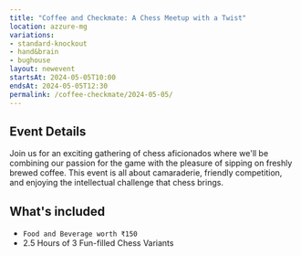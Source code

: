 ```yaml
---
title: "Coffee and Checkmate: A Chess Meetup with a Twist"
location: azzure-mg
variations:
- standard-knockout
- hand&brain
- bughouse
layout: newevent
startsAt: 2024-05-05T10:00
endsAt: 2024-05-05T12:30
permalink: /coffee-checkmate/2024-05-05/
---
```

## Event Details

Join us for an exciting gathering of chess aficionados where we'll be
combining our passion for the game with the pleasure of sipping on freshly
brewed coffee. This event is all about camaraderie, friendly competition, and
enjoying the intellectual challenge that chess brings.

## What's included
- `Food and Beverage worth ₹150`
- 2.5 Hours of 3 Fun-filled Chess Variants